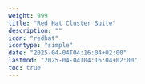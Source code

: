 ```yaml
---
weight: 999
title: "Red Hat Cluster Suite"
description: ""
icon: "redhat"
icontype: "simple"
date: "2025-04-04T04:16:04+02:00"
lastmod: "2025-04-04T04:16:04+02:00"
toc: true
---
```

